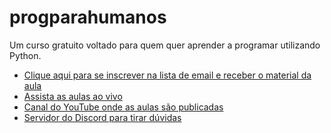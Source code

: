 # progparahumanos

Um curso gratuito voltado para quem quer aprender a programar utilizando Python.

- [Clique aqui para se inscrever na lista de email e receber o material da aula](https://live.saldanha.dev)
- [Assista as aulas ao vivo](https://tv.saldanha.dev)
- [Canal do YouTube onde as aulas são publicadas](https://youtube.com/CanalDoSaldanha)
- [Servidor do Discord para tirar dúvidas](https://discord.gg/JEhamvz)
